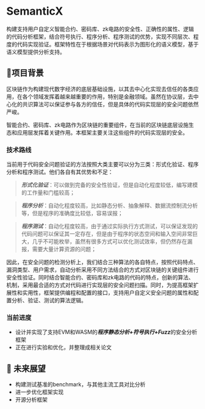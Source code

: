 # SemanticX
构建支持用户自定义智能合约、密码库、zk电路的安全性、正确性的属性、逻辑的代码分析框架，结合符号执行、程序分析、程序测试的优势，实现不同层次、程度的代码实现验证。框架特性在于根据场景对代码表示为图形化的语义模型，基于语义模型提供分析支持。

## 📜项目背景 

区块链作为构建现代数字经济的底层基础设施，以其去中心化实现去信任的各类应用，在各个领域发挥着越来越重要的作用，特别是金融领域。虽然在协议层，去中心化的共识算法可以保证参与各方的信任，但是具体的代码实现层的安全问题依然严峻。

智能合约、密码库、zk电路作为区块链的重要组件，在当前的区块链底层设施生态和应用层发挥着关键作用。本框架主要关注这些组件的代码实现层的安全。

### 技术路线
当前用于代码安全问题验证的方法按照大类主要可以分为三类：形式化验证、程序分析和程序测试。他们各自有其优势和不足：

> ***形式化验证***：可以做到完备的安全性验证，但是自动化程度较低，编写建模的工作量和门槛较高；

> ***程序分析***：自动化程度较高，比如静态分析、抽象解释、数据流控制流分析等，但是程序的准确度比较低，容易误报；

> ***程序测试***：自动化程度较高，由于通过实际执行方式测试，可以保证发现的代码问题可以保证其一定存在，但是由于程序的状态空间和输入空间非常巨大，几乎不可能枚举，虽然有很多方式可以优化测试效率，但仍然存在漏报，需要大量计算资源的问题；

因此，在安全问题的检测分析上，我们结合三种算法的各自特点，按照代码特点、漏洞类型、用户需求，自动分析采用不同方法结合的方式对区块链的关键组件进行安全性验证。同时结合智能合约、密码库和zk电路的代码的特点，创新的算法、机制，采用最合适的方式对代码进行实现层的安全问题扫描。同时，为提高框架扩展性和实用性，框架提供编程和配置的接口，支持用户自定义安全问题的属性和配置分析、验证、测试的算法逻辑。


### 当前进度

- 设计并实现了支持EVM和WASM的***程序静态分析+符号执行+Fuzz***的安全分析框架
- 正在进行实验和优化，并整理成相关论文


## 🌟 未来展望

- 构建测试基准的benchmark，与其他主流工具对比分析
- 进一步优化框架实现
- 开源分析框架






